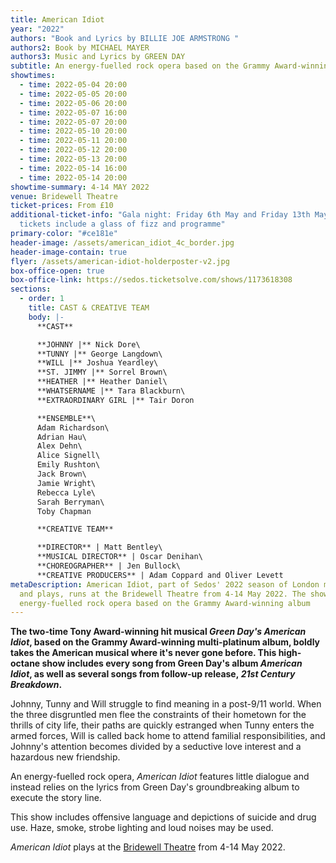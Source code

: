 ```yaml
---
title: American Idiot
year: "2022"
authors: "Book and Lyrics by BILLIE JOE ARMSTRONG "
authors2: Book by MICHAEL MAYER
authors3: Music and Lyrics by GREEN DAY
subtitle: An energy-fuelled rock opera based on the Grammy Award-winning album
showtimes:
  - time: 2022-05-04 20:00
  - time: 2022-05-05 20:00
  - time: 2022-05-06 20:00
  - time: 2022-05-07 16:00
  - time: 2022-05-07 20:00
  - time: 2022-05-10 20:00
  - time: 2022-05-11 20:00
  - time: 2022-05-12 20:00
  - time: 2022-05-13 20:00
  - time: 2022-05-14 16:00
  - time: 2022-05-14 20:00
showtime-summary: 4-14 MAY 2022
venue: Bridewell Theatre
ticket-prices: From £10
additional-ticket-info: "Gala night: Friday 6th May and Friday 13th May -
  tickets include a glass of fizz and programme"
primary-color: "#ce181e"
header-image: /assets/american_idiot_4c_border.jpg
header-image-contain: true
flyer: /assets/american-idiot-holderposter-v2.jpg
box-office-open: true
box-office-link: https://sedos.ticketsolve.com/shows/1173618308
sections:
  - order: 1
    title: CAST & CREATIVE TEAM
    body: |-
      **CAST**

      **JOHNNY |** Nick Dore\
      **TUNNY |** George Langdown\
      **WILL |** Joshua Yeardley\
      **ST. JIMMY |** Sorrel Brown\
      **HEATHER |** Heather Daniel\
      **WHATSERNAME |** Tara Blackburn\
      **EXTRAORDINARY GIRL |** Tair Doron 

      **ENSEMBLE**\
      Adam Richardson\
      Adrian Hau\
      Alex Dehn\
      Alice Signell\
      Emily Rushton\
      Jack Brown\
      Jamie Wright\
      Rebecca Lyle\
      Sarah Berryman\
      Toby Chapman

      **CREATIVE TEAM**

      **DIRECTOR** | Matt Bentley\
      **MUSICAL DIRECTOR** | Oscar Denihan\
      **CHOREOGRAPHER** | Jen Bullock\
      **CREATIVE PRODUCERS** | Adam Coppard and Oliver Levett
metaDescription: American Idiot, part of Sedos' 2022 season of London musicals
  and plays, runs at the Bridewell Theatre from 4-14 May 2022. The show is an
  energy-fuelled rock opera based on the Grammy Award-winning album
---
```

**The two-time Tony Award-winning hit musical *Green Day's American Idiot*, based on the Grammy Award-winning multi-platinum album, boldly takes the American musical where it's never gone before. This high-octane show includes every song from Green Day's album *American Idiot*, as well as several songs from follow-up release, *21st Century Breakdown*.**

Johnny, Tunny and Will struggle to find meaning in a post-9/11 world. When the three disgruntled men flee the constraints of their hometown for the thrills of city life, their paths are quickly estranged when Tunny enters the armed forces, Will is called back home to attend familial responsibilities, and Johnny's attention becomes divided by a seductive love interest and a hazardous new friendship.

An energy-fuelled rock opera, *American Idiot* features little dialogue and instead relies on the lyrics from Green Day's groundbreaking album to execute the story line.

This show includes offensive language and depictions of suicide and drug use. Haze, smoke, strobe lighting and loud noises may be used.

*American Idiot* plays at the [Bridewell Theatre](https://sedos.co.uk/venues/bridewell) from 4-14 May 2022.